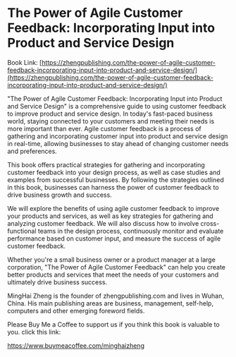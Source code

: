 # The Power of Agile Customer Feedback: Incorporating Input into Product and Service Design

Book Link: [https://zhengpublishing.com/the-power-of-agile-customer-feedback-incorporating-input-into-product-and-service-design/](https://zhengpublishing.com/the-power-of-agile-customer-feedback-incorporating-input-into-product-and-service-design/)

"The Power of Agile Customer Feedback: Incorporating Input into Product and Service Design" is a comprehensive guide to using customer feedback to improve product and service design. In today's fast-paced business world, staying connected to your customers and meeting their needs is more important than ever. Agile customer feedback is a process of gathering and incorporating customer input into product and service design in real-time, allowing businesses to stay ahead of changing customer needs and preferences.

This book offers practical strategies for gathering and incorporating customer feedback into your design process, as well as case studies and examples from successful businesses. By following the strategies outlined in this book, businesses can harness the power of customer feedback to drive business growth and success.

We will explore the benefits of using agile customer feedback to improve your products and services, as well as key strategies for gathering and analyzing customer feedback. We will also discuss how to involve cross-functional teams in the design process, continuously monitor and evaluate performance based on customer input, and measure the success of agile customer feedback.

Whether you're a small business owner or a product manager at a large corporation, "The Power of Agile Customer Feedback" can help you create better products and services that meet the needs of your customers and ultimately drive business success.

MingHai Zheng is the founder of zhengpublishing.com and lives in Wuhan, China. His main publishing areas are business, management, self-help, computers and other emerging foreword fields.

Please Buy Me a Coffee to support us if you think this book is valuable to you. click this link:

https://www.buymeacoffee.com/minghaizheng
